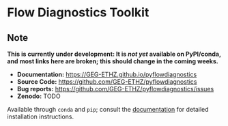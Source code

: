 # Flow Diagnostics Toolkit

## Note

**This is currently under development: It is _not yet_ available on
PyPI/conda, and most links here are broken; this should change in the coming
weeks.**

- **Documentation:** https://GEG-ETHZ.github.io/pyflowdiagnostics
- **Source Code:** https://github.com/GEG-ETHZ/pyflowdiagnostics
- **Bug reports:** https://github.com/GEG-ETHZ/pyflowdiagnostics/issues
- **Zenodo:** TODO

Available through `conda` and `pip`; consult the
[documentation](https://GEG-ETHZ.github.io/pyflowdiagnostics) for detailed
installation instructions.
